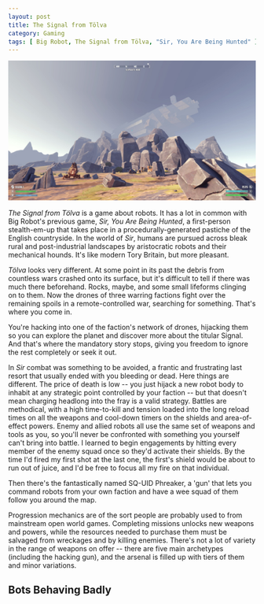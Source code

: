 ```yaml
---
layout: post
title: The Signal from Tölva
category: Gaming
tags: [ Big Robot, The Signal from Tölva, "Sir, You Are Being Hunted" ]
---
```


![](/images/the-signal-from-tolva/tolva_01.jpg)

*The Signal from Tölva* is a game about robots. It has a lot in common with Big Robot's previous game, *Sir, You Are Being Hunted*, a first-person stealth-em-up that takes place in a procedurally-generated pastiche of the English countryside. In the world of *Sir*, humans are pursued across bleak rural and post-industrial landscapes by aristocratic robots and their mechanical hounds. It's like modern Tory Britain, but more pleasant.

*Tölva* looks very different. At some point in its past the debris from countless wars crashed onto its surface, but it's difficult to tell if there was much there beforehand. Rocks, maybe, and some small lifeforms clinging on to them. Now the drones of three warring factions fight over the remaining spoils in a remote-controlled war, searching for something. That's where you come in.

You're hacking into one of the faction's network of drones, hijacking them so you can explore the planet and discover more about the titular Signal. And that's where the mandatory story stops, giving you freedom to ignore the rest completely or seek it out.

In *Sir* combat was something to be avoided, a frantic and frustrating last resort that usually ended with you bleeding or dead. Here things are different. The price of death is low -- you just hijack a new robot body to inhabit at any strategic point controlled by your faction -- but that doesn't mean charging headlong into the fray is a valid strategy. Battles are methodical, with a high time-to-kill and tension loaded into the long reload times on all the weapons and cool-down timers on the shields and area-of-effect powers. Enemy and allied robots all use the same set of weapons and tools as you, so you'll never be confronted with something you yourself can't bring into battle. I learned to begin engagements by hitting every member of the enemy squad once so they'd activate their shields. By the time I'd fired my first shot at the last one, the first's shield would be about to run out of juice, and I'd be free to focus all my fire on that individual.

Then there's the fantastically named SQ-UID Phreaker, a 'gun' that lets you command robots from your own faction and have a wee squad of them follow you around the map.

Progression mechanics are of the sort people are probably used to from mainstream open world games. Completing missions unlocks new weapons and powers, while the resources needed to purchase them must be salvaged from wreckages and by killing enemies. There's not a lot of variety in the range of weapons on offer -- there are five main archetypes (including the hacking gun), and the arsenal is filled up with tiers of them and minor variations.

## Bots Behaving Badly

